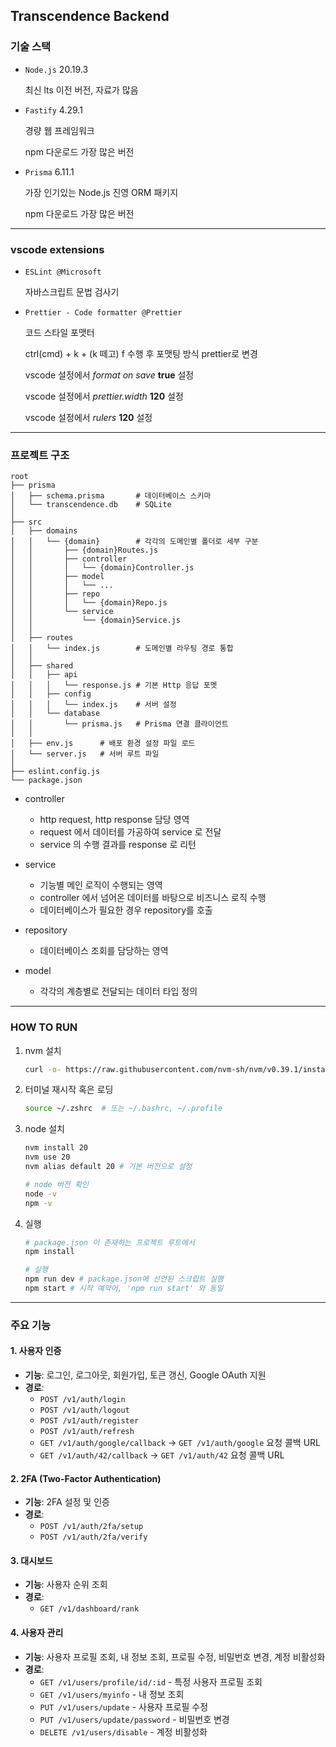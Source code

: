 ## Transcendence Backend

### 기술 스택

- `Node.js` 20.19.3

  최신 lts 이전 버전, 자료가 많음

- `Fastify` 4.29.1

  경량 웹 프레임워크

  npm 다운로드 가장 많은 버전

- `Prisma` 6.11.1

  가장 인기있는 Node.js 진영 ORM 패키지

  npm 다운로드 가장 많은 버전

---

### vscode extensions

- `ESLint @Microsoft`

  자바스크립트 문법 검사기

- `Prettier - Code formatter @Prettier`

  코드 스타일 포맷터

  ctrl(cmd) + k + (k 떼고) f 수행 후 포맷팅 방식 prettier로 변경

  vscode 설정에서 _format on save_ **true** 설정

  vscode 설정에서 _prettier.width_ **120** 설정

  vscode 설정에서 _rulers_ **120** 설정

---

### 프로젝트 구조

```text
root
├── prisma
│   ├── schema.prisma       # 데이터베이스 스키마
│   └── transcendence.db    # SQLite
│
├── src
│   ├── domains
│   │   └── {domain}        # 각각의 도메인별 폴더로 세부 구분
│   │       ├── {domain}Routes.js
│   │       ├── controller
│   │       │   └── {domain}Controller.js
│   │       ├── model
│   │       │   └── ...
│   │       ├── repo
│   │       │   └── {domain}Repo.js
│   │       └── service
│   │           └── {domain}Service.js
│   │
│   ├── routes
│   │   └── index.js        # 도메인별 라우팅 경로 통합
│   │
│   ├── shared
│   │   ├── api
│   │   │   └── response.js # 기본 Http 응답 포멧
│   │   ├── config
│   │   │   └── index.js    # 서버 설정
│   │   └── database
│   │       └── prisma.js   # Prisma 연결 클라이언트
│   │
│   ├── env.js      # 배포 환경 설정 파일 로드
│   └── server.js   # 서버 루트 파일
│
├── eslint.config.js
└── package.json
```

- controller

  - http request, http response 담당 영역
  - request 에서 데이터를 가공하여 service 로 전달
  - service 의 수행 결과를 response 로 리턴

- service

  - 기능별 메인 로직이 수행되는 영역
  - controller 에서 넘어온 데이터를 바탕으로 비즈니스 로직 수행
  - 데이터베이스가 필요한 경우 repository를 호출

- repository

  - 데이터베이스 조회를 담당하는 영역

- model

  - 각각의 계층별로 전달되는 데이터 타입 정의

---

### HOW TO RUN

1. nvm 설치

   ```bash
   curl -o- https://raw.githubusercontent.com/nvm-sh/nvm/v0.39.1/install.sh | bash
   ```

2. 터미널 재시작 혹은 로딩

   ```bash
   source ~/.zshrc  # 또는 ~/.bashrc, ~/.profile
   ```

3. node 설치

   ```bash
   nvm install 20
   nvm use 20
   nvm alias default 20 # 기본 버전으로 설정

   # node 버전 확인
   node -v
   npm -v
   ```

4. 실행

   ```bash
   # package.json 이 존재하는 프로젝트 루트에서
   npm install

   # 실행
   npm run dev # package.json에 선언된 스크립트 실행
   npm start # 시작 예약어, 'npm run start' 와 동일
   ```

---

### 주요 기능

#### 1. 사용자 인증

- **기능**: 로그인, 로그아웃, 회원가입, 토큰 갱신, Google OAuth 지원
- **경로**:
  - `POST /v1/auth/login`
  - `POST /v1/auth/logout`
  - `POST /v1/auth/register`
  - `POST /v1/auth/refresh`
  - `GET /v1/auth/google/callback` -> `GET /v1/auth/google` 요청 콜백 URL
  - `GET /v1/auth/42/callback` -> `GET /v1/auth/42` 요청 콜백 URL

#### 2. 2FA (Two-Factor Authentication)

- **기능**: 2FA 설정 및 인증
- **경로**:
  - `POST /v1/auth/2fa/setup`
  - `POST /v1/auth/2fa/verify`

#### 3. 대시보드

- **기능**: 사용자 순위 조회
- **경로**:
  - `GET /v1/dashboard/rank`

#### 4. 사용자 관리

- **기능**: 사용자 프로필 조회, 내 정보 조회, 프로필 수정, 비밀번호 변경, 계정 비활성화
- **경로**:
  - `GET /v1/users/profile/id/:id` - 특정 사용자 프로필 조회
  - `GET /v1/users/myinfo` - 내 정보 조회
  - `PUT /v1/users/update` - 사용자 프로필 수정
  - `PUT /v1/users/update/password` - 비밀번호 변경
  - `DELETE /v1/users/disable` - 계정 비활성화
